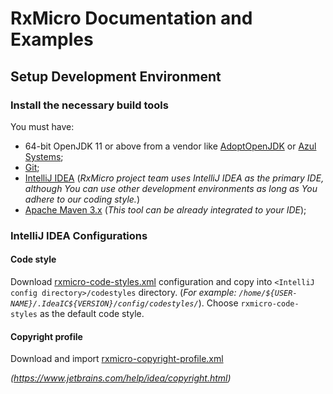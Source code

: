 # RxMicro Documentation and Examples

## Setup Development Environment

### Install the necessary build tools

You must have:

* 64-bit OpenJDK 11 or above from a vendor like [AdoptOpenJDK](https://adoptopenjdk.net/) or [Azul Systems](https://www.azul.com/downloads/zulu-community/);
* [Git](https://git-scm.com/);
* [IntelliJ IDEA](https://www.jetbrains.com/idea/)
    (*RxMicro project team uses IntelliJ IDEA as the primary IDE, although You can use other development environments as long as You adhere to our coding style.*)
* [Apache Maven 3.x](https://maven.apache.org/) 
    (*This tool can be already integrated to your IDE*);
    
### IntelliJ IDEA Configurations

#### Code style

Download [rxmicro-code-styles.xml](../.coding/rxmicro-code-styles.xml) configuration and copy into `<IntelliJ config directory>/codestyles` directory.
(*For example: `/home/${USER-NAME}/.IdeaIC${VERSION}/config/codestyles/`*).
Choose `rxmicro-code-styles` as the default code style.

#### Copyright profile

Download and import [rxmicro-copyright-profile.xml](../.coding/rxmicro-copyright-profile.xml)

*(https://www.jetbrains.com/help/idea/copyright.html)*